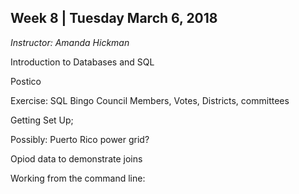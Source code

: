 ## Week 8 | Tuesday March 6, 2018
*Instructor: Amanda Hickman*

Introduction to Databases and SQL

Postico

Exercise: SQL Bingo
Council Members, Votes, Districts, committees

Getting Set Up;

Possibly: Puerto Rico power grid?

Opiod data to demonstrate joins

Working from the command line:
